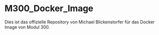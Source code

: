 # M300_Docker_Image
Dies ist das offizielle Repository von Michael Blickenstorfer für das Docker Image von Modul 300.
